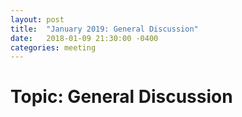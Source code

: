 ```yaml
---
layout: post
title:  "January 2019: General Discussion"
date:   2018-01-09 21:30:00 -0400
categories: meeting
---
```


# Topic: General Discussion


